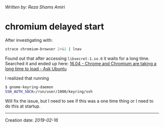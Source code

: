 _Written by: Reza Shams Amiri_
# chromium delayed start

After investigating with:

``` sh
strace chromium-browser 2>&1 | lnav
```

Found out that after accessing `libsecret-1.so.0` it waits for a long time. Searched it and ended up here: [16.04 - Chrome and Chromium are taking a long time to load - Ask Ubuntu][10CACATALTTLAU]

I realized that running

``` sh
$ gnome-keyring-daemon
SSH_AUTH_SOCK=/run/user/1000/keyring/ssh
```

Will fix the issue, but I need to see if this was a one time thing or I need to do this at startup.

* * *
Creation date: _2019-02-16_

[10CACATALTTLAU]: https://askubuntu.com/questions/911877/chrome-and-chromium-are-taking-a-long-time-to-load